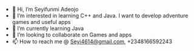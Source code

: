 - 👋 Hi, I’m Seyifunmi Adeojo
- 👀 I’m interested in learning C++ and Java. I want to develop adventure games and useful apps
- 🌱 I’m currently learning Java
- 💞️ I’m looking to collaborate on Games and apps 
- 📫 How to reach me @ Seyi4614@gmail.com, +2348166592243

<!---
Seyi4614/Seyi4614 is a ✨ special ✨ repository because its `README.md` (this file) appears on your GitHub profile.
You can click the Preview link to take a look at your changes.
--->
